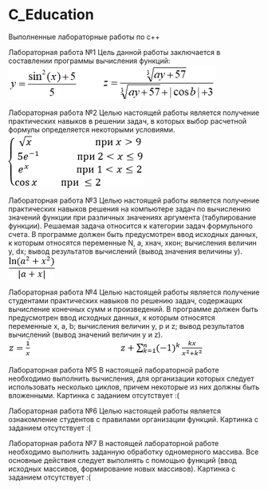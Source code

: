 # C_Education
Выполненные лабораторные работы по c++ 

Лабораторная работа №1
Цель данной работы заключается в составлении программы вычисления функций:
![Функции](/Images/Lab1.png)

Лабораторная работа №2
Целью настоящей работы является получение практических навыков в решении задач, в которых выбор расчетной формулы определяется некоторыми условиями.
![Функции](/Images/Lab2.png)

Лабораторная работа №3
Целью настоящей работы является получение практических навыков решения на компьютере задач по вычислению значений функции при различных значениях аргумента (табулирование функции).
Решаемая задача относится к категории задач формульного счета. В программе должен быть предусмотрен ввод исходных данных, к которым относятся переменные N, a, xнач, xкон; вычисления величин y, dx; вывод результатов вычислений (вывод значения величины y).
![Функции](/Images/Lab3.png)

Лабораторная работа №4
Целью настоящей работы является получение студентами практических навыков по решению задач, содержащих вычисление конечных сумм и произведений.
В программе должен быть предусмотрен ввод исходных данных, к которым относятся переменные x, a, b; вычисления величин y, p и z; вывод результатов вычислений (вывод значений величин y и z).
![Функции](/Images/Lab4.png)

Лабораторная работа №5
В настоящей лабораторной работе необходимо выполнить вычисления, для организации которых следует использовать несколько циклов, причем некоторые из них должны быть вложенными.
Картинка с заданием отсутствует :(

Лабораторная работа №6
Целью настоящей работы является ознакомление студентов с правилами организации функций.
Картинка с заданием отсутствует :(

Лабораторная работа №7
В настоящей лабораторной работе необходимо выполнить заданную обработку одномерного массива. Все основные действия следует выполнять с помощью функций (ввод исходных массивов, формирование новых массивов).
Картинка с заданием отсутствует :(

